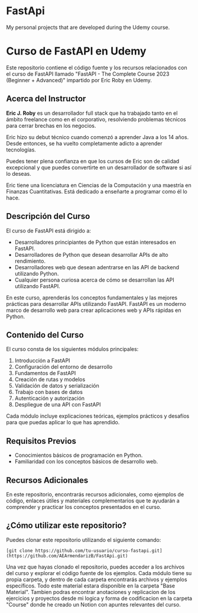 # FastApi
My personal projects that are developed during the Udemy course.

# Curso de FastAPI en Udemy

Este repositorio contiene el código fuente y los recursos relacionados con el curso de FastAPI llamado "FastAPI - The Complete Course 2023 (Beginner + Advanced)" impartido por Eric Roby en Udemy.

## Acerca del Instructor

**Eric J. Roby** es un desarrollador full stack que ha trabajado tanto en el ámbito freelance como en el corporativo, resolviendo problemas técnicos para cerrar brechas en los negocios.

Eric hizo su debut técnico cuando comenzó a aprender Java a los 14 años. Desde entonces, se ha vuelto completamente adicto a aprender tecnologías.

Puedes tener plena confianza en que los cursos de Eric son de calidad excepcional y que puedes convertirte en un desarrollador de software si así lo deseas.

Eric tiene una licenciatura en Ciencias de la Computación y una maestría en Finanzas Cuantitativas. Está dedicado a enseñarte a programar como él lo hace.

## Descripción del Curso

El curso de FastAPI está dirigido a:

- Desarrolladores principiantes de Python que están interesados en FastAPI.
- Desarrolladores de Python que desean desarrollar APIs de alto rendimiento.
- Desarrolladores web que desean adentrarse en las API de backend utilizando Python.
- Cualquier persona curiosa acerca de cómo se desarrollan las API utilizando FastAPI.

En este curso, aprenderás los conceptos fundamentales y las mejores prácticas para desarrollar APIs utilizando FastAPI. FastAPI es un moderno marco de desarrollo web para crear aplicaciones web y APIs rápidas en Python.

## Contenido del Curso

El curso consta de los siguientes módulos principales:

1. Introducción a FastAPI
2. Configuración del entorno de desarrollo
3. Fundamentos de FastAPI
4. Creación de rutas y modelos
5. Validación de datos y serialización
6. Trabajo con bases de datos
7. Autenticación y autorización
8. Despliegue de una API con FastAPI

Cada módulo incluye explicaciones teóricas, ejemplos prácticos y desafíos para que puedas aplicar lo que has aprendido.

## Requisitos Previos

- Conocimientos básicos de programación en Python.
- Familiaridad con los conceptos básicos de desarrollo web.

## Recursos Adicionales

En este repositorio, encontrarás recursos adicionales, como ejemplos de código, enlaces útiles y materiales complementarios que te ayudarán a comprender y practicar los conceptos presentados en el curso.

## ¿Cómo utilizar este repositorio?

Puedes clonar este repositorio utilizando el siguiente comando:

```
[git clone https://github.com/tu-usuario/curso-fastapi.git](https://github.com/AEArmendarizB/FastApi.git)
```

Una vez que hayas clonado el repositorio, puedes acceder a los archivos del curso y explorar el código fuente de los ejemplos. Cada módulo tiene su propia carpeta, y dentro de cada carpeta encontrarás archivos y ejemplos específicos. Todo este material estara disponible en la carpeta "Base Material". Tambien podras encontrar anotaciones y replicacion de los ejercicios y proyectos desde mi logica y forma de codificacion en la carpeta "Course" donde he creado un Notion con apuntes relevantes del curso. 
